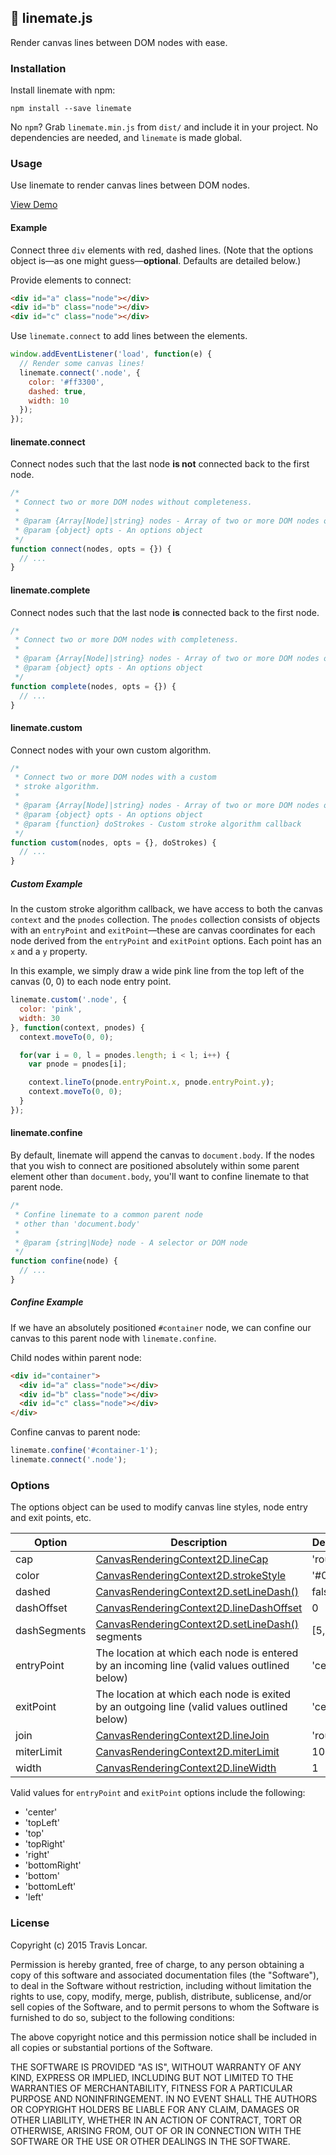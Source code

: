 ## :dancers: linemate.js

Render canvas lines between DOM nodes with ease.

### Installation

Install linemate with npm:

    npm install --save linemate

No `npm`? Grab `linemate.min.js` from `dist/` and include it in your project.
No dependencies are needed, and `linemate` is made global.

### Usage

Use linemate to render canvas lines between DOM nodes.

[View Demo](http://codepen.io/tbloncar/pen/WQzQJa#0)

#### Example

Connect three `div` elements with red, dashed lines.
(Note that the options object is—as one might guess—**optional**. Defaults
are detailed below.)

Provide elements to connect:

```html
<div id="a" class="node"></div>
<div id="b" class="node"></div>
<div id="c" class="node"></div>
```

Use `linemate.connect` to add lines between the elements.
```js
window.addEventListener('load', function(e) {
  // Render some canvas lines!
  linemate.connect('.node', {
    color: '#ff3300',
    dashed: true,
    width: 10
  });
});
```

#### linemate.connect

Connect nodes such that the last node **is not** connected back to the first node.

```js
/*
 * Connect two or more DOM nodes without completeness.
 *
 * @param {Array[Node]|string} nodes - Array of two or more DOM nodes or a selector
 * @param {object} opts - An options object
 */
function connect(nodes, opts = {}) {
  // ...
}
```

#### linemate.complete

Connect nodes such that the last node **is** connected back to the first node.

```js
/*
 * Connect two or more DOM nodes with completeness.
 *
 * @param {Array[Node]|string} nodes - Array of two or more DOM nodes or a selector
 * @param {object} opts - An options object
 */
function complete(nodes, opts = {}) {
  // ...
}
```

#### linemate.custom

Connect nodes with your own custom algorithm.

```js
/*
 * Connect two or more DOM nodes with a custom
 * stroke algorithm.
 *
 * @param {Array[Node]|string} nodes - Array of two or more DOM nodes or a selector
 * @param {object} opts - An options object
 * @param {function} doStrokes - Custom stroke algorithm callback
 */
function custom(nodes, opts = {}, doStrokes) {
  // ...
}
```
##### Custom Example

In the custom stroke algorithm callback, we have access to both the canvas
`context` and the `pnodes` collection. The `pnodes` collection consists of
objects with an `entryPoint` and `exitPoint`—these are canvas coordinates for
each node derived from the `entryPoint` and `exitPoint` options. Each point has
an `x` and a `y` property.

In this example, we simply draw a wide pink line from the top left of the
canvas (0, 0) to each node entry point.

```js
linemate.custom('.node', {
  color: 'pink',
  width: 30
}, function(context, pnodes) {
  context.moveTo(0, 0);

  for(var i = 0, l = pnodes.length; i < l; i++) {
    var pnode = pnodes[i];

    context.lineTo(pnode.entryPoint.x, pnode.entryPoint.y);
    context.moveTo(0, 0);
  }
});
```
#### linemate.confine

By default, linemate will append the canvas to `document.body`. If the nodes
that you wish to connect are positioned absolutely within some parent element
other than `document.body`, you'll want to confine linemate to that parent node.

```js
/*
 * Confine linemate to a common parent node
 * other than 'document.body'
 *
 * @param {string|Node} node - A selector or DOM node
 */
function confine(node) {
  // ...
}
```

##### Confine Example

If we have an absolutely positioned `#container` node, we can confine our
canvas to this parent node with `linemate.confine`.

Child nodes within parent node:
```html
<div id="container">
  <div id="a" class="node"></div>
  <div id="b" class="node"></div>
  <div id="c" class="node"></div>
</div>
```

Confine canvas to parent node:
```js
linemate.confine('#container-1');
linemate.connect('.node');
```

### Options

The options object can be used to modify canvas line styles, node entry and exit points, etc.

| Option          | Description                   | Default
|-----------------|-------------------------------|---------------------------
| cap             | [CanvasRenderingContext2D.lineCap](https://developer.mozilla.org/en-US/docs/Web/API/CanvasRenderingContext2D/lineCap) | 'round'
| color           | [CanvasRenderingContext2D.strokeStyle](https://developer.mozilla.org/en-US/docs/Web/API/CanvasRenderingContext2D/strokeStyle) | '#000'
| dashed          | [CanvasRenderingContext2D.setLineDash()](https://developer.mozilla.org/en-US/docs/Web/API/CanvasRenderingContext2D/setLineDash) | false
| dashOffset      | [CanvasRenderingContext2D.lineDashOffset](https://developer.mozilla.org/en-US/docs/Web/API/CanvasRenderingContext2D/lineDashOffset) | 0
| dashSegments    | [CanvasRenderingContext2D.setLineDash()](https://developer.mozilla.org/en-US/docs/Web/API/CanvasRenderingContext2D/setLineDash) segments | [5, 15]
| entryPoint      | The location at which each node is entered by an incoming line (valid values outlined below) | 'center'
| exitPoint       | The location at which each node is exited by an outgoing line (valid values outlined below) | 'center'
| join            | [CanvasRenderingContext2D.lineJoin](https://developer.mozilla.org/en-US/docs/Web/API/CanvasRenderingContext2D/lineJoin) | 'round'
| miterLimit      | [CanvasRenderingContext2D.miterLimit](https://developer.mozilla.org/en-US/docs/Web/API/CanvasRenderingContext2D/miterLimit) | 10
| width           | [CanvasRenderingContext2D.lineWidth](https://developer.mozilla.org/en-US/docs/Web/API/CanvasRenderingContext2D/lineWidth) | 1

Valid values for `entryPoint` and `exitPoint` options include the following:

- 'center'
- 'topLeft'
- 'top'
- 'topRight'
- 'right'
- 'bottomRight'
- 'bottom'
- 'bottomLeft'
- 'left'

### License

Copyright (c) 2015 Travis Loncar.

Permission is hereby granted, free of charge, to any person obtaining a copy of
this software and associated documentation files (the "Software"), to deal in
the Software without restriction, including without limitation the rights to
use, copy, modify, merge, publish, distribute, sublicense, and/or sell copies
of the Software, and to permit persons to whom the Software is furnished to do
so, subject to the following conditions:

The above copyright notice and this permission notice shall be included in all
copies or substantial portions of the Software.

THE SOFTWARE IS PROVIDED "AS IS", WITHOUT WARRANTY OF ANY KIND, EXPRESS OR
IMPLIED, INCLUDING BUT NOT LIMITED TO THE WARRANTIES OF MERCHANTABILITY,
FITNESS FOR A PARTICULAR PURPOSE AND NONINFRINGEMENT. IN NO EVENT SHALL THE
AUTHORS OR COPYRIGHT HOLDERS BE LIABLE FOR ANY CLAIM, DAMAGES OR OTHER
LIABILITY, WHETHER IN AN ACTION OF CONTRACT, TORT OR OTHERWISE, ARISING FROM,
OUT OF OR IN CONNECTION WITH THE SOFTWARE OR THE USE OR OTHER DEALINGS IN THE
SOFTWARE.
